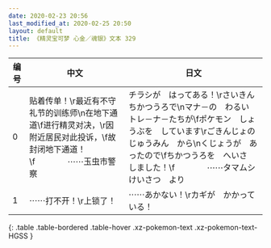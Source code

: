 ```yaml
---
date: 2020-02-23 20:56
last_modified_at: 2020-02-25 20:50
layout: default
title: 《精灵宝可梦 心金／魂银》文本 329
---
```

| 编号 | 中文 | 日文 |
| ---- | ---- | ---- |
| 0 | 贴着传单！\r最近有不守礼节的训练师\n在地下通道\f进行精灵对决，\r因附近居民对此投诉，\f故封闭地下通道！\f　　　　⋯⋯玉虫市警察 | チラシが　はってある！\rさいきん　ちかつうろで\nマナ－の　わるい　トレ－ナ－たちが\fポケモン　しょうぶを　しています\rごきんじょの　じゅうみん　から\nくじょうが　あったので\fちかつうろを　へいさ　しました！\f　　　　⋯⋯タマムシけいさつ　より |
| 1 | ⋯⋯打不开！\r上锁了！ | ⋯⋯あかない！\rカギが　かかっている！ |
{: .table .table-bordered .table-hover .xz-pokemon-text .xz-pokemon-text-HGSS }